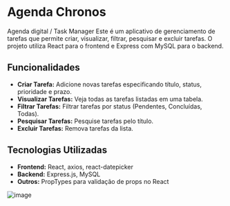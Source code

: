 # Agenda Chronos
Agenda digital / Task Manager
Este é um aplicativo de gerenciamento de tarefas que permite criar, visualizar, filtrar, pesquisar e excluir tarefas. O projeto utiliza React para o frontend e Express com MySQL para o backend.

## Funcionalidades

- **Criar Tarefa:** Adicione novas tarefas especificando título, status, prioridade e prazo.
- **Visualizar Tarefas:** Veja todas as tarefas listadas em uma tabela.
- **Filtrar Tarefas:** Filtrar tarefas por status (Pendentes, Concluídas, Todas).
- **Pesquisar Tarefas:** Pesquise tarefas pelo título.
- **Excluir Tarefas:** Remova tarefas da lista.

## Tecnologias Utilizadas

- **Frontend:** React, axios, react-datepicker
- **Backend:** Express.js, MySQL
- **Outros:** PropTypes para validação de props no React

![image](https://github.com/AngrloGab/agenda_chronos/assets/81662040/1db8b67d-fa92-48ea-809a-4984141cd1a9)
